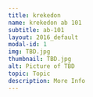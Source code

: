 ```yaml
---
title: krekedon 
name: krekedon ab 101
subtitle: ab-101
layout: 2016_default
modal-id: 1
img: TBD.jpg
thumbnail: TBD.jpg
alt: Picture of TBD
topic: Topic
description: More Info
---
```

